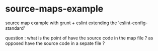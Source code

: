 # source-maps-example

source map example with grunt + eslint extending the 'eslint-config-standard'

question : what is the point of have the source code in the map file ? as opposed have the source code in a sepate file ?
